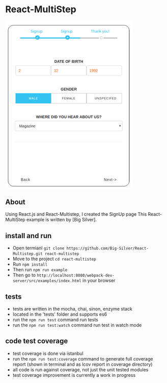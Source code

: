 # React-MultiStep

<img width="400" src="src/img/signup.png" align="middle" border="0" />

## About
Using React.js and React-Multistep, I created the SignUp page 
This React-MultiStep example is written by [Big Silver].

## install and run

- Open termianl `git clone https://github.com/Big-Silver/React-Multistep.git react-multistep`
- Move to the project `cd react-multistep`
- Run `npm install`
- Then run `npm run example`
- Then go to `http://localhost:8080/webpack-dev-server/src/examples/index.html` in your browser


## tests
- tests are written in the mocha, chai, sinon, enzyme stack
- located in the 'tests' folder and supports es6
- run the `npm run test` command run tests
- run the `npm run test:watch` command run test in watch mode

## code test coverage
- test coverage is done via istanbul
- run the `npm run test:coverage` command to generate full coverage report (shown in terminal and as lcov report in coverage directory)
- all code is run against coverage, not just the unit tested modules
- test coverage improvement is currently a work in progress


